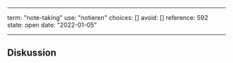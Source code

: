
---
term:      "note-taking"
use:       "notieren"
choices:   []
avoid:     []
reference: 592        
state:     open
date:      "2022-01-05"

---

## Diskussion

